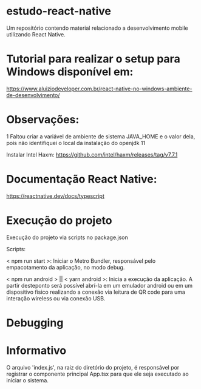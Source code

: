 # estudo-react-native
Um repositório contendo material relacionado a desenvolvimento mobile utilizando React Native.

# Tutorial para realizar o setup para Windows disponível em:
https://www.aluiziodeveloper.com.br/react-native-no-windows-ambiente-de-desenvolvimento/


# Observações:

1 Faltou criar a variável de ambiente de sistema JAVA_HOME e o valor dela, pois não identifiquei o local da instalação do openjdk 11

Instalar Intel Haxm: https://github.com/intel/haxm/releases/tag/v7.7.1

# Documentação React Native:
https://reactnative.dev/docs/typescript

# Execução do projeto
Execução do projeto via scripts no package.json

Scripts:

< npm run start >: Iniciar o Metro Bundler, responsável pelo empacotamento da aplicação, no modo debug.

< npm run android > || < yarn android >: Inicia a execução da aplicação. A partir desteponto será possível abrí-la em um emulador android ou em um dispositivo físico realizando a conexão via leitura de QR code para uma interação wireless ou via conexão USB.

# Debugging

# Informativo

O arquivo 'index.js', na raiz do diretório do projeto, é responsável por registrar o componente principal App.tsx para que ele seja executado ao iniciar o sistema.



